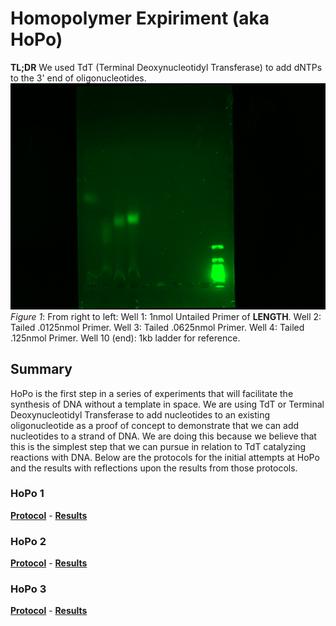 # Homopolymer Expiriment (aka **HoPo**)

**TL;DR**
We used TdT (Terminal Deoxynucleotidyl Transferase) to add dNTPs to the 3' end of oligonucleotides.
![image](./HoPo3/images/hopo3-70min-1.jpg)
*Figure 1*: From right to left: Well 1: 1nmol Untailed Primer of **LENGTH**. Well 2: Tailed .0125nmol Primer. Well 3: Tailed .0625nmol Primer. Well 4: Tailed .125nmol Primer. Well 10 (end): 1kb ladder for reference.

## Summary

HoPo is the first step in a series of experiments that will facilitate the synthesis of DNA without a template in space. We are using TdT or Terminal Deoxynucleotidyl Transferase to add nucleotides to an existing oligonucleotide as a proof of concept to demonstrate that we can add nucleotides to a strand of DNA. We are doing this because we believe that this is the simplest step that we can pursue in relation to TdT catalyzing reactions with DNA. Below are the protocols for the initial attempts at HoPo and the results with reflections upon the results from those protocols.

### HoPo 1

**[Protocol](./HoPo1/HoPo-Protocol.md)** -
**[Results](./HoPo1/Results.md)**

### HoPo 2

**[Protocol](./HoPo2/HoPo-Protocol.md)** -
**[Results](./HoPo2/Results.md)**

### HoPo 3

**[Protocol](./HoPo3/HoPo-Protocol.md)** -
**[Results](./HoPo3/Results.md)**
